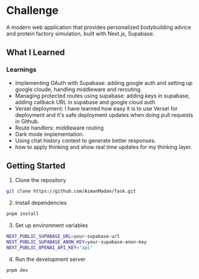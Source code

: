 # Challenge  

A modern web application that provides personalized bodybuilding advice and protein factory simulation, built with Next.js, Supabase.


##  What I Learned

### Learnings

   - Implementing OAuth with Supabase: adding google auth and setting up google cloude, handling middleware and rerouting.
   - Managing protected routes using supabase: adding keys in supabase, adding callback URL in supabase and google cloud auth
   - Versel deployment: I have learned how easy it is to use Versel for deployment and it's safe deployment updates when doing pull requests in Github.
   - Route handlers: middleware routing 
   - Dark mode implementation.
   - Using chat history context to generate better responses.
   - how to apply thinking and show real time updates for my thinking layer.




##  Getting Started

1. Clone the repository
```bash
git clone https://github.com/AimanMadan/Task.git
```

2. Install dependencies
```bash
pnpm install
```

3. Set up environment variables
```bash
NEXT_PUBLIC_SUPABASE_URL=your-supabase-url
NEXT_PUBLIC_SUPABASE_ANON_KEY=your-supabase-anon-key
NEXT_PUBLIC_OPENAI_API_KEY="api"
```

4. Run the development server
```bash
pnpm dev
```
